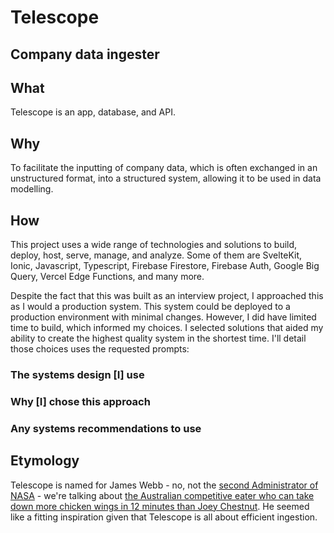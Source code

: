 # Telescope
## Company data ingester

## What
Telescope is an app, database, and API.

## Why
To facilitate the inputting of company data, which is often exchanged in an unstructured format, into a structured system, allowing it to be used in data modelling.

## How
This project uses a wide range of technologies and solutions to build, deploy, host, serve, manage, and analyze. Some of them are SvelteKit, Ionic, Javascript, Typescript, Firebase Firestore, Firebase Auth, Google Big Query, Vercel Edge Functions, and many more.

Despite the fact that this was built as an interview project, I approached this as I would a production system. This system could be deployed to a production environment with minimal changes. However, I did have limited time to build, which informed my choices. I selected solutions that aided my ability to create the highest quality system in the shortest time. I'll detail those choices uses the requested prompts:

### The systems design [I] use
### Why [I] chose this approach
### Any systems recommendations to use

## Etymology
Telescope is named for James Webb - no, not the [second Administrator of NASA](https://en.wikipedia.org/wiki/James_E._Webb) - we're talking about [the Australian competitive eater who can take down more chicken wings in 12 minutes than Joey Chestnut](https://youtu.be/7dyKpqLxJD4). He seemed like a fitting inspiration given that Telescope is all about efficient ingestion.
